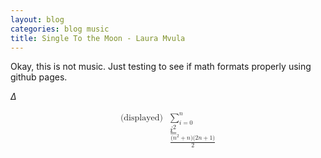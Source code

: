 ```yaml
---
layout: blog
categories: blog music
title: Single To the Moon - Laura Mvula
---
```


Okay, this is not music.  Just testing to see if math formats properly
using github pages.

$\Delta$

<math xmlns="http://www.w3.org/1998/Math/MathML" display="block">
  <mtable>
    <mlabeledtr>
      <mtd id="mjx-eqn-displayed">
        <mtext>(displayed)</mtext>
      </mtd>
      <mtd>
        <munderover>
          <mo>&#x2211;<!-- ∑ --></mo>
          <mrow class="MJX-TeXAtom-ORD">
            <mi>i</mi>
            <mo>=</mo>
            <mn>0</mn>
          </mrow>
          <mi>n</mi>
        </munderover>
        <msup>
          <mi>i</mi>
          <mn>2</mn>
        </msup>
        <mo>=</mo>
        <mfrac>
          <mrow>
            <mo stretchy="false">(</mo>
            <msup>
              <mi>n</mi>
              <mn>2</mn>
            </msup>
            <mo>+</mo>
            <mi>n</mi>
            <mo stretchy="false">)</mo>
            <mo stretchy="false">(</mo>
            <mn>2</mn>
            <mi>n</mi>
            <mo>+</mo>
            <mn>1</mn>
            <mo stretchy="false">)</mo>
          </mrow>
          <mn>2</mn>
        </mfrac>
      </mtd>
    </mlabeledtr>
  </mtable>
</math>
